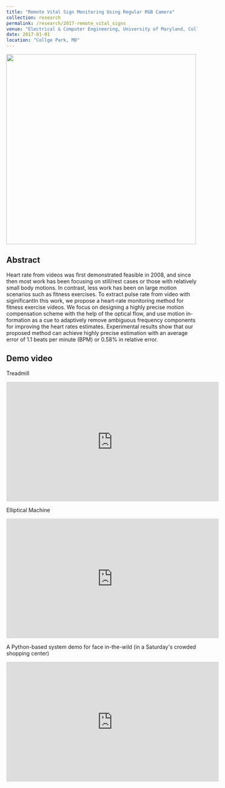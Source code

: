 ```yaml
---
title: "Remote Vital Sign Monitoring Using Regular RGB Camera"
collection: research
permalink: /research/2017-remote_vital_signs
venue: "Electrical & Computer Engineering, University of Maryland, Collge Park"
date: 2017-01-01
location: "Collge Park, MD"
---
```


<img src="http://zhuqiangumd.github.io/images/rPPG_sysdiag.png" width="500">

Abstract
---------
Heart rate from videos was first demonstrated feasible in 2008, and since then most work has been focusing on still/rest cases or those with relatively small body motions. In contrast, less work has been on large motion scenarios such as fitness exercises. To extract pulse rate from video with siginificantIn this work, we propose a heart-rate monitoring method for fitness exercise videos. We focus on designing a highly precise motion compensation scheme with the help of the optical flow, and use motion in- formation as a cue to adaptively remove ambiguous frequency components for improving the heart rates estimates. Experimental results show that our proposed method can achieve highly precise estimation with an average error of 1.1 beats per minute (BPM) or 0.58% in relative error.

Demo video
---------
Treadmill   
<iframe width="560" height="315" src="https://www.youtube.com/embed/9njZ1fBq26g" frameborder="0" allow="autoplay; encrypted-media" allowfullscreen></iframe>       

Elliptical Machine
<iframe width="560" height="315" src="https://www.youtube.com/embed/HecxAUOnDe0" frameborder="0" allow="autoplay; encrypted-media" allowfullscreen></iframe>  

A Python-based system demo for face in-the-wild (in a Saturday's crowded shopping center)
<iframe width="560" height="315" src="https://www.youtube.com/embed/JVhUm3IrrnQ" frameborder="0" allow="autoplay; encrypted-media" allowfullscreen></iframe>  

